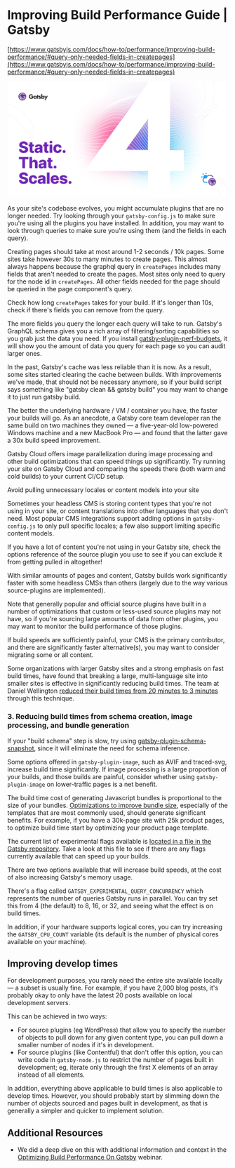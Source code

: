 # Improving Build Performance Guide | Gatsby

[https://www.gatsbyjs.com/docs/how-to/performance/improving-build-performance/#query-only-needed-fields-in-createpages](https://www.gatsbyjs.com/docs/how-to/performance/improving-build-performance/#query-only-needed-fields-in-createpages)

![gatsby.jpg](Improving%20%20f428a/gatsby.jpg)

As your site's codebase evolves, you might accumulate plugins that are no longer needed. Try looking through your `gatsby-config.js` to make sure you're using all the plugins you have installed. In addition, you may want to look through queries to make sure you're using them (and the fields in each query).

Creating pages should take at most around 1-2 seconds / 10k pages. Some sites take however 30s to many minutes to create pages. This almost always happens because the graphql query in `createPages` includes many fields that aren't needed to create the pages. Most sites only need to query for the node id in `createPages`. All other fields needed for the page should be queried in the page component's query.

Check how long `createPages` takes for your build. If it's longer than 10s, check if there's fields you can remove from the query.

The more fields you query the longer each query will take to run. Gatsby's GraphQL schema gives you a rich array of filtering/sorting capabilities so you grab just the data you need. If you install [gatsby-plugin-perf-budgets](https://github.com/pieh/gatsby-plugin-perf-budgets), it will show you the amount of data you query for each page so you can audit larger ones.

In the past, Gatsby's cache was less reliable than it is now. As a result, some sites started clearing the cache between builds. With improvements we've made, that should not be necessary anymore, so if your build script says something like "gatsby clean && gatsby build" you may want to change it to just run gatsby build.

The better the underlying hardware / VM / container you have, the faster your builds will go. As an anecdote, a Gatsby core team developer ran the same build on two machines they owned — a five-year-old low-powered Windows machine and a new MacBook Pro — and found that the latter gave a 30x build speed improvement.

Gatsby Cloud offers image parallelization during image processing and other build optimizations that can speed things up significantly. Try running your site on Gatsby Cloud and comparing the speeds there (both warm and cold builds) to your current CI/CD setup.

Avoid pulling unnecessary locales or content models into your site

Sometimes your headless CMS is storing content types that you're not using in your site, or content translations into other languages that you don't need. Most popular CMS integrations support adding options in `gatsby-config.js` to only pull specific locales; a few also support limiting specific content models.

If you have a lot of content you're not using in your Gatsby site, check the options reference of the source plugin you use to see if you can exclude it from getting pulled in altogether!

With similar amounts of pages and content, Gatsby builds work significantly faster with some headless CMSs than others (largely due to the way various source-plugins are implemented).

Note that generally popular and official source plugins have built in a number of optimizations that custom or less-used source plugins may not have, so if you're sourcing large amounts of data from other plugins, you may want to monitor the build performance of those plugins.

If build speeds are sufficiently painful, your CMS is the primary contributor, and there are significantly faster alternative(s), you may want to consider migrating some or all content.

Some organizations with larger Gatsby sites and a strong emphasis on fast build times, have found that breaking a large, multi-language site into smaller sites is effective in significantly reducing build times. The team at Daniel Wellington [reduced their build times from 20 minutes to 3 minutes](https://www.gatsbyjs.com/blog/2019-01-28-building-a-large-ecommerce-website-with-gatsby-at-daniel-wellington/) through this technique.

### 3. Reducing build times from schema creation, image processing, and bundle generation

If your "build schema" step is slow, try using [gatsby-plugin-schema-snapshot](https://www.gatsbyjs.com/plugins/gatsby-plugin-schema-snapshot/), since it will eliminate the need for schema inference.

Some options offered in `gatsby-plugin-image`, such as AVIF and traced-svg, increase build time significantly. If image processing is a large proportion of your builds, and those builds are painful, consider whether using `gatsby-plugin-image` on lower-traffic pages is a net benefit.

The build time cost of generating Javascript bundles is proportional to the size of your bundles. [Optimizations to improve bundle size](https://www.gatsbyjs.com/docs/how-to/performance/improving-site-performance/#reduce-your-javascript-bundle-cost), especially of the templates that are most commonly used, should generate significant benefits. For example, if you have a 30k-page site with 25k product pages, to optimize build time start by optimizing your product page template.

The current list of experimental flags available is [located in a file in the Gatsby repository](https://github.com/gatsbyjs/gatsby/blob/master/packages/gatsby/src/utils/flags.ts). Take a look at this file to see if there are any flags currently available that can speed up your builds.

There are two options available that will increase build speeds, at the cost of also increasing Gatsby's memory usage.

There's a flag called `GATSBY_EXPERIMENTAL_QUERY_CONCURRENCY` which represents the number of queries Gatsby runs in parallel. You can try set this from 4 (the default) to 8, 16, or 32, and seeing what the effect is on build times.

In addition, if your hardware supports logical cores, you can try increasing the `GATSBY_CPU_COUNT` variable (its default is the number of physical cores available on your machine).

## Improving develop times

For development purposes, you rarely need the entire site available locally — a subset is usually fine. For example, if you have 2,000 blog posts, it's probably okay to only have the latest 20 posts available on local development servers.

This can be achieved in two ways:

- For source plugins (eg WordPress) that allow you to specify the number of objects to pull down for any given content type, you can pull down a smaller number of nodes if it's in development.
- For source plugins (like Contentful) that don't offer this option, you can write code in `gatsby-node.js` to restrict the number of pages built in development; eg, iterate only through the first X elements of an array instead of all elements.

In addition, everything above applicable to build times is also applicable to develop times. However, you should probably start by slimming down the number of objects sourced and pages built in development, as that is generally a simpler and quicker to implement solution.

## Additional Resources

- We did a deep dive on this with additional information and context in the [Optimizing Build Performance On Gatsby](https://www.gatsbyjs.com/resources/webinars/optimizing-build-performance/) webinar.
